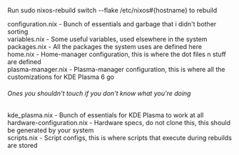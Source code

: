 Run sudo nixos-rebuild switch --flake /etc/nixos#{hostname} to rebuild <br/>

configuration.nix - Bunch of essentials and garbage that i didn't bother sorting <br/>
variables.nix - Some useful variables, used elsewhere in the system <br/>
packages.nix - All the packages the system uses are defined here <br/>
home.nix - Home-manager configuration, this is where the dot files n stuff are defined <br/>
plasma-manager.nix - Plasma-manager configuration, this is where all the customizations for KDE Plasma 6 go <br/>

###### Ones you shouldn't touch if you don't know what you're doing
kde_plasma.nix - Bunch of essentials for KDE Plasma to work at all <br/>
hardware-configuration.nix - Hardware specs, do not clone this, this should be generated by your system <br/>
scripts.nix - Script configs, this is where scripts that execute during rebuilds are stored <br/>
